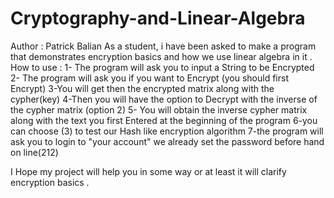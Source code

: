 # Cryptography-and-Linear-Algebra
Author : Patrick Balian 
As a student, i have been asked to make a program that demonstrates encryption basics and how we use linear algebra in it .
How to use :
1- The program will ask you to input a String to be Encrypted
2- The program will ask you if you want to Encrypt (you should first Encrypt)
3-You will get then the encrypted matrix along with the cypher(key)
4-Then you will have the option to Decrypt with the inverse of the cypher matrix (option 2)
5- You will obtain the inverse cypher matrix along with the text you first Entered at the beginning of the program
6-you can choose (3) to test our Hash like encryption algorithm
7-the program will ask you to login to "your account" we already set the password before hand on line(212)

I Hope my project will help you in some way or at least it will clarify encryption basics  .
